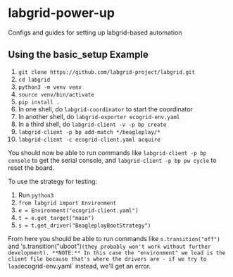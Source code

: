 # labgrid-power-up
Configs and guides for setting up labgrid-based automation

## Using the basic_setup Example

1. `git clone https://github.com/labgrid-project/labgrid.git`
2. `cd labgrid`
3. `python3 -m venv venv`
4. `source venv/bin/activate`
5. `pip install .`
6. In one shell, do `labgrid-coordinator` to start the coordinator
7. In another shell, do `labgrid-exporter ecogrid-env.yaml`
8. In a third shell, do `labgrid-client -v -p bp create`
9. `labgrid-client -p bp add-match */beagleplay/*`
10. `labgrid-client -c ecogrid-client.yaml acquire`

You should now be able to run commands like `labgrid-client -p bp
console` to get the serial console, and `labgrid-client -p bp pw cycle`
to reset the board.

To use the strategy for testing:

1. Run `python3`
2. `from labgrid import Environment`
3. `e = Environment("ecogrid-client.yaml")`
4. `t = e.get_target("main")`
5. `s = t.get_driver("BeagleplayBootStrategy")`

From here you should be able to run commands like `s.transition("off")`
and 's.transition("uboot")` (they probably won't work without further
development). **NOTE:** In this case the "environment" we load is the
client file because that's where the drivers are - if we try to load
`ecogrid-env.yaml` instead, we'll get an error.
